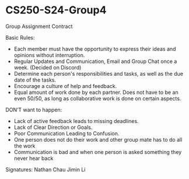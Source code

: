 # CS250-S24-Group4

Group Assignment Contract

Basic Rules:
- Each member must have the opportunity to express their ideas and opinions without interruption.
- Regular Updates and Communication, Email and Group Chat once a week. (Decided on Discord)
- Determine each person's responsibilities and tasks, as well as the due date of the tasks.
- Encourage a culture of help and feedback.
- Equal amount of work done by each partner. Does not have to be an even 50/50, as long as collaborative work is done on certain aspects.

DON’T want to happen:
- Lack of active feedback leads to missing deadlines.
- Lack of Clear Direction or Goals.
- Poor Communication Leading to Confusion.
- One person does not do their work and other group mate has to do all the work
- Communication is bad and when one person is asked something they never hear back



Signatures:
Nathan Chau
Jimin Li
